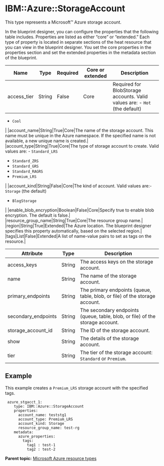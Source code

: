 # IBM::Azure::StorageAccount

This type represents a Microsoft™ Azure storage account.

In the blueprint designer, you can configure the properties that the following table includes. Properties are listed as either “core” or “extended.” Each type of property is located in separate sections of the heat resource that you can view in the blueprint designer. You set the core properties in the properties section and set the extended properties in the metadata section of the blueprint.

|Name|Type|Required|Core or extended|Description|
|----|----|--------|----------------|-----------|
|access\_tier|String|False|Core|Required for BlobStorage accounts. Valid values are: -   `Hot` \(the default\)
-   `Cool`

|
|account\_name|String|True|Core|The name of the storage account. This name must be unique in the Azure namespace. If the specified name is not available, a new unique name is created.|
|account\_type|String|True|Core|The type of storage account to create. Valid values are: -   `Standard_LRS`
-   `Standard_ZRS`
-   `Standard_GRS`
-   `Standard_RAGRS`
-   `Premium_LRS`

|
|account\_kind|String|False|Core|The kind of account. Valid values are:-   `Storage` \(the default\)
-   `BlogStorage`

|
|enable\_blob\_encryption|Boolean|False|Core|Specify true to enable blob encryption. The default is false.|
|resource\_group\_name|String|True|Core|The resource group name.|
|region|String|True|Extended|The Azure location. The blueprint designer specifies this property automatically, based on the selected region.|
|tags|List|False|Extended|A list of name-value pairs to set as tags on the resource.|

|Attribute|Type|Description|
|---------|----|-----------|
|access\_keys|String|The access keys on the storage account.|
|name|String|The name of the storage account.|
|primary\_endpoints|String|The primary endpoints \(queue, table, blob, or file\) of the storage account.|
|secondary\_endpoints|String|The secondary endpoints \(queue, table, blob, or file\) of the storage account.|
|storage\_account\_id|String|The ID of the storage account.|
|show|String|The details of the storage account.|
|tier|String|The tier of the storage account: `Standard` or `Premium`.|

## Example

This example creates a `Premium_LRS` storage account with the specified tags.

```
 azure_stgacct_1:
    type: IBM::Azure::StorageAccount
    properties:
      account_name: teststg1
      account_type: Premium_LRS
      account_kind: Storage
      resource_group_name: test-rg
    metadata:
      azure_properties:
        tags:
          tag1 : test-1
          tag2 : test-2
```

**Parent topic:** [Microsoft Azure resource types](../../com.ibm.edt.heat.reference.doc/topics/ref_heat_types_azure_ov.md)

